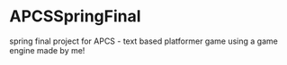 # APCSSpringFinal
 spring final project for APCS - text based platformer game using a game engine made by me!
